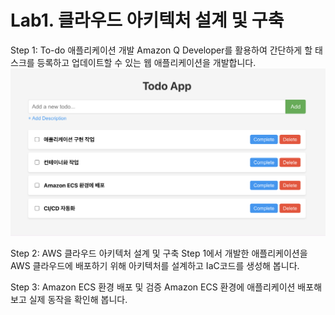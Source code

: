# Lab1. 클라우드 아키텍처 설계 및 구축
Step 1: To-do 애플리케이션 개발
Amazon Q Developer를 활용하여 간단하게 할 태스크를 등록하고 업데이트할 수 있는 웹 애플리케이션을 개발합니다.
![alt text](../others/image-4.png)

Step 2: AWS 클라우드 아키텍처 설계 및 구축
Step 1에서 개발한 애플리케이션을 AWS 클라우드에 배포하기 위해 아키텍처를 설계하고 IaC코드를 생성해 봅니다.

Step 3: Amazon ECS 환경 배포 및 검증
Amazon ECS 환경에 애플리케이션 배포해보고 실제 동작을 확인해 봅니다.



